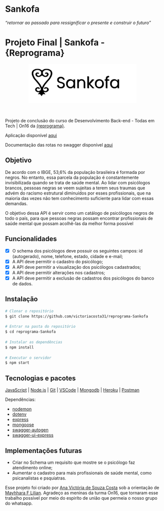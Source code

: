# Sankofa

*“retornar ao passado para ressignificar o presente e construir o futuro”*

# Projeto Final | Sankofa - {Reprograma}

<p align="center">
<img src="material/logopng.png"
alt="logo Sankofa"
width="350">
</p> <p align="center"> </p>
</h1></br>

Projeto de conclusão do curso de Desenvolvimento Back-end - Todas em Tech | On16 da [{reprograma}](https://reprograma.com.br/).

Aplicação disponível [aqui](https://sankofa-projetoreprograma.herokuapp.com/)

Documentação das rotas no swagger disponível [aqui](https://sankofa-projetoreprograma.herokuapp.com/minha-rota-de-documentacao/)


## Objetivo

De acordo com o IBGE, 53,6% da população brasileira é formada por negros. No entanto, essa parcela da população é constantemente invisibilizada quando se trata de saúde mental. Ao lidar com psicólogos brancos, pessoas negras se veem sujeitas a terem seus traumas que advém do racismo estrutural diminuídos por esses profissionais, que na maioria das vezes não tem conhecimento suficiente para lidar com essas demandas.

O objetivo dessa API é servir como um catálogo de psicólogos negros de todo o país, para que pessoas negras possam encontrar profissionais de saúde mental que possam acolhê-las da melhor forma possível

## Funcionalidades

- [x] O schema dos psicólogos deve possuir os seguintes campos: id (autogerado), nome, telefone, estado, cidade e e-mail;
- [x] A API deve permitir o cadastro do psicólogo;
- [x] A API deve permitir a visualização dos psicólogos cadastrados;
- [x] A API deve permitir alterações nos cadastros;
- [x] A API deve permitir a exclusão de cadastros dos psicólogos do banco de dados.

## Instalação

```bash
# Clonar o repositório
$ git clone https://github.com/victoriacosta31/reprograma-Sankofa

# Entrar na pasta do repositório
$ cd reprograma-Sankofa

# Instalar as dependências
$ npm install

# Executar o servidor
$ npm start
```

## Tecnologias e pacotes

[JavaScript](https://www.javascript.com) | [Node.js](https://nodejs.org/en/) | [Git](https://git-scm.com) | [VSCode](https://code.visualstudio.com) | [Mongodb](https://www.mongodb.com) | [Heroku](https://www.heroku.com/) | [Postman](https://documenter.getpostman.com/view/16821311/UVRAHSEo)
 
 Dependências:
- [nodemon](https://www.npmjs.com/package/nodemon)
- [dotenv](https://www.npmjs.com/package/dotenv)
- [express](https://www.npmjs.com/package/express)
- [mongoose](https://www.npmjs.com/package/mongoose)
- [swagger-autogen](https://www.npmjs.com/package/swagger-autogen)
- [swagger-ui-express](https://www.npmjs.com/package/swagger-ui-express)

## Implementações futuras

- Criar no Schema um requisito que mostre se o psicólogo faz atendimento online;
- Aumentar o cadastro para mais profissionais de saúde mental, como psicanalistas e psquiatras.
 

Esse projeto foi criado por [Ana Victória de Souza Costa](https://github.com/victoriacosta31) sob a orientação de [Mayhhara F Lilian](https://github.com/mflilian). Agradeço as meninas da turma On16, que tornaram esse trabalho possível por meio do espiríto de união que permeia o nosso grupo do whatsapp.
